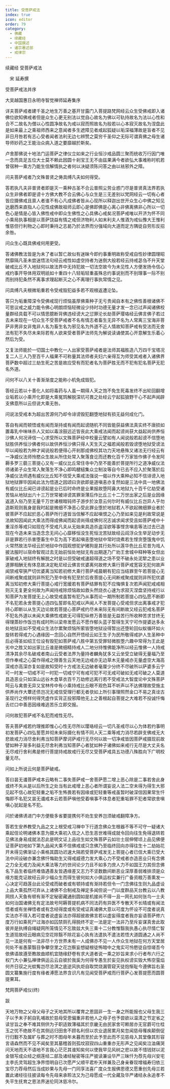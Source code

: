 ```yaml
---
title: 受菩萨戒法
index: true
icon: editor
order: 79
category:
  - 佛藏
  - 续藏经
  - 中国撰述
  - 诸宗著述部
  - 戒律宗
---
```


续藏经   受菩萨戒法  

　宋 延寿撰  

受菩萨戒法并序  

大吴越国惠日永明寺智觉禅师延寿集序  

详夫菩萨戒者建千圣之地生万善之基开甘露门入菩提路梵网经云众生受佛戒即入诸佛位欲知佛戒者但是众生心更无别法以觉自心故名为佛以可轨持故名为法以心性和合不二故名为僧以心性圆净故名为戒以寂而照故名为般若以心本寂灭故名为涅盘此是如来最上之乘祖师西来之意闻者多生遮障见者咸起狐疑以垢深福薄故是盲者不见非日月咎若有志心受者闻者法利无边七辨赞之莫穷千圣仰之无际可谓真佛之母生诸导师妙药之王能治众病入道之要靡越於斯矣。  

卢舍那佛说十地法门运菩萨之律仪立如来之行业恒沙戒品圆三聚而统收万行因门唯一念而具足五位大士莫不赖此因圆十剎宝王无不由兹果满今者欲弘大事难称时机若曾宿种一乘方乃能生信解情执之者何以决疑须陈问答之由以袪邪外之障。  

问夫菩萨戒者乃文殊普贤之俦具缚凡夫如何得受。  

答若执凡夫非普贤者即是灭一乘种古圣不合云普照尘劳业惑门尽是普贤真法界若执众生非佛者即是谤十方佛大教不合云佛心与众生是三无差别以梵网经云一切有心者皆应摄佛戒且禀人者谁不有心凡成佛者皆从心现所以释迦出世开众生心中佛之知见达磨西来直指人心见性成佛故祖师云即心是佛即佛是心离心非佛离佛非心所以一切色心是情是心皆入佛性戒中即众生佛性之心具佛心戒矣况菩萨戒唯以开济为怀不同小乘局执事相是以菩萨饶益有情之戒但济物利人如末利夫人惟酒为戒仙豫大王惟利惟慈但行利物之心即时秉持之志曷乃於法界而分强域向大道而定方隅徒自劳形反招余咎。  

问众生心既具佛戒何用更受。  

答诸佛教法皆是为未了者以暂亡故似有迷昧今即约事重明故称受戒自性妙律圆理昭然靡隔凡圣未尝迷悟法句经云戒性如虚空持者为迷倒大般若经云持戒苾刍不升天堂破戒比丘不入地狱何以故法界中无持犯故一切法空故今为未见性人方便发扬令信心戒约事开导体用双明祇如十重四十八轻垢轻重虽殊总约事说别而不别理事一际不别而别持犯条然不离事求理起断灭之心不离理行事执常情之见。  

问具缚凡夫根微垢重若令受戒毁犯益多若不观根返遭沦坠。  

答只为垢重障深令受佛戒现行烦恼虽厚佛乘种子无亏贵闻自本有之佛性善根诸佛不可思议戒之威力能令佛心明朗烦恼轻微设少持时功德无量才发一念已过声闻诸佛校量群经具载不可以情思臆断背佛违经谤大之愆罪沦长劫菩萨璎珞经云佛言佛子若过去未来现在一切众生不受菩萨戒者不名有情志者畜生无异不名为人常离三宝海非菩萨非男非女非鬼非人名为畜生名为邪见名为外道不近人情故知菩萨戒有受法而无舍法有犯不失尽未来际若有人欲来受者菩萨法师先为解说读诵使其心开意解生乐着心然后为受。  

又复法师能於一切国土中教化一人出家受菩萨戒者是法师其福胜造八万四千宝塔况复二人三人乃至百千人福果不可称量其法师者夫妇六亲得互为师受其戒者入诸佛界菩萨数中超过三劫生死之苦是故应受有而犯者名为菩萨胜无而不犯有犯名菩萨无犯名外道。  

问何不以八关十善渐渐度之能称小机免成毁犯。  

答经云若以十善化人如将毒药与人虽一期得人天之饱不免生死毒发终不出轮回翻增业垢若以小乘开化即是大乘冤鸩解脱深坑可畏之处经云宁起狐狼野干心不起声闻辟支佛意所以云但说大乘无咎。  

问说法受戒本为超出苦源何乃却令诽谤毁犯翻堕地狱有损无益何成化门。  

答自有闻而顿悟或有闻而渐持或有闻而起谤随机不同皆能获益佛法真实终不唐损如置毒乳中味味杀人又如以毒涂鼓远近皆丧此大乘戒法闻而起谤尚获大益起尚供养恒沙佛人何况谛信一心求受所以文殊菩萨经中校量云譬如有人闻说般若起谤不信堕地狱胜供养恒沙佛者何以故供养恒沙佛只得人天生灭之福若闻般若毁谤堕地狱受谤法毕以闻般若为种才闻说般若便得心开剎那成佛校其功力天地悬殊又诸法无行经云有一净威仪法师怜愍众生故从所住处常入聚落食讫而还教化百千万家皆作佛子令发阿耨多罗三藐三菩提心又有一威仪比丘常住寺中乃至不能善於菩提所行之道净威仪法师诸弟子众生常入聚落生不净心即鸣楗槌集众立制汝等自今已去不应入於聚落於后净威仪法师遇有威仪比丘知不信受大乘戒法强说一偈以作大乘种必知不信诽谤入地狱地狱罪毕因闻此法为悟道之因颂曰贪欲即是道嗔恚亦复然如是三法中具一地佛法有威仪比丘闻已诽谤起是业已后时命终是业果报故堕阿鼻大地狱九十百千亿劫受诸苦恼从地狱出六十三万世常被诽谤其罪渐薄后作比丘三十二万世出家之后是业因缘返道入俗乃至无量千万世诸根暗钝师子游步於汝意云何尔时有威仪比丘岂异人乎勿造斯观则我身是我时起是微细不净恶心受此罪业堕於地狱若人不欲起微细罪业者於彼菩萨不应起於恶心菩萨所行道皆当信解不应起嗔恨之心乃至如来见是利故常说是法故知因闻此大乘法而得成佛闻而起谤尚得成佛何况志诚求闻求受且如菩萨戒中十重淫杀等戒只如现在不受戒凡夫从无始来具造杀盗淫欲等事悭贪嗔恚等法过去已造现在今造未来当造念念无间心心靡移恒没生死恒沈苦狱故经云阎浮众生举足动步无非是罪若行杀害堕畜生中互为高下若起嗔恚堕地狱中常时烧煮若生悭贪堕饿鬼中饥火常然故法华经云於地狱中作园观想驼驴猪狗是其行处所以莲华色比丘尼昔为戏人披法服时以宿命智观过去无始前恒处地狱无有出期遂乃广劝王舍城中释种等女但出家破戒入地狱终有解脱之时是以但受破戒速超得道之场不受不破永处泥犂之患以业道罪相酬无有体息故决定毗尼经云佛言优婆离何故修大乘行菩萨戒宽容无犯何故声闻禁戒窄狭严切优婆离当知若初修大乘行菩萨戒晨朝有犯应当结罪至午若菩提心无间断戒聚成就则非所犯乃至中夜有犯至於后夜菩提心无间断戒聚成就则非所犯优婆离当知初修大乘行菩提心戒行宽缓若有菩萨结罪有犯不应悔惧复次若声闻犯戒戒相则灭无复更全何故为声闻持戒除烦恼故如救头然烧衣心速为求寂灭涅盘坚持戒行以知菩萨为发菩提无上心故受戒虽暂有犯乃从事而论一期所制若菩提心四弘愿不断即不名犯若永舍菩提心违四弘誓即名犯戒以声闻人不发菩提心受戒但求出离事戒才犯持心即断以从生灭边论故若菩提心菩萨戒约尽未来际无有间断故又经云犯戒名菩萨不犯名外道以未闻大乘佛性戒故无可得犯纵修万善皆是无益苦行所收种苦求甘终无得理蒸砂作饭岂有成时所以梁帝发愿云不愿作郁头蓝子暂得生天宁可作提婆达多永处地狱且如不受戒众生法尔累聚烦恼所萦皆堕地狱设得暂出还堕轮回似蚁循环如火旋转若得戒力心遇缘因一念回心自然开悟经云如王生子为民所敬得戒护人生圣种中后必得圣如绍王位设有毁犯如菩萨戒八胜中第五受罪轻微胜堕六趣中常得为王此是劣中之胜又如出家比丘谁是微细精持戒人二地分持惟佛能净所以经云惟佛一人持戒清净其余尽名破戒者南山云受者法界为量持者麟角犹多又云坐受立破得无量福乃至但作奉戒之心莫作得戒之限善生云天地无边戒亦无边草木无量戒亦无量虚空大海高深戒亦高深亦复如是故知受时十方戒法无边破者毫厘少分终不尽破所以萨婆多云宁可一时发一切戒不可一时犯一切戒宁可有戒可犯不可无戒可破如无戒可破之人莫道具造恶业只如深山远谷木食草衣百千万劫修远离行若不受戒法大智度论中文殊菩萨呵云与禽兽无异又宝林传中有小乘持戒比丘眼不观色耳不听声以不达佛理故受施主供养尚作大蕈还债岂况无戒信受理行都无者欤如上所引事理照然金口不易之真诠古圣现行之榜样何得凭虚作实背正投邪障他无上之善根起自菩提之大难若不投诚忏悔舌烂口中善恶因缘难逃苦乐立即交报。  

问何故犯菩萨戒不名犯而戒性无尽。  

答夫菩萨戒若约理推即惟心心性无尽所以璎珞经云一切凡圣戒尽以心为体若约事明初发菩萨心四弘誓愿并彻未来际摄化有情不同人天二乘等戒力消尽若辟支佛戒无大悲故戒力消尽舍利弗当知菩萨摩诃萨戒行无尽何以故一切净戒皆因菩萨戒摄现前故譬如种子渐多利益无尽舍利弗当知菩萨心者犹如种子诸佛如来戒行无尽是大丈夫名无尽戒行舍利弗是修行菩提持戒故戒行无尽又受菩萨戒具五功德八殊胜向下广明校量无尽。  

问如上所说云何是菩萨破戒。  

答曰昙无谶菩萨戒本云略有二事失菩萨戒一舍菩萨愿二增上恶心除是二事若舍此身或终不失从是以后所生之处当有此戒增上恶心者所谓妄说人法二空未得为得生大邪见起不信心故犯轻重之垢不生怖畏若有因缘或犯轻重等戒虽暂时破深信因果常生忏悔即不名犯又昙无谶戒本云若菩萨嗔他受着嗔事不体息者犯重垢罪不犯者常欲舍嗔嗔心犹起是名不犯。  

问於诸佛诱进门中方便极多省要提携何不劝生安养岂须破戒翻障净方。  

答若生安养教受九品之文上根受戒习禅中下行道念佛众生根器不等不可守一疑诸大乘起信论明诸佛本意为摄大乘初入信之人恐生恶世难得成就令回向往生免得退转若见佛法身易成就法忍此是明文证上品往生如文殊菩萨云如壮士屈伸臂顷上品见佛便证菩萨初地如下第九品闻大乘不信佛戒或只念佛乃至临终回向亦得往生十二劫始花开未得见佛渐证小乘格其圆功迟速大隔若受菩萨戒发无上菩提心者已信大乘已受大法中间设破亦兼念佛忏悔助生又得戒威德力发大乘心力不受戒者亦造恶业只有念佛之力全无戒力及闻大乘法等力约世间论少力且不如多力庶人力不如国王力其但念佛名下品生者临终难值遇善友皆遇缘差又志力不坚数数间断恶业深厚善弱难排须是众缘方能克证故经云非少福众生而得生彼何如大小俱运权实兼行广备资粮万善熏发一心决定可趋莲台此论受戒而破者或有顿持或有渐持若但令一门念佛往生则九品虚设上品大乘孤然可弃从上诸佛不合制戒及禅定多闻但说一门以度群品天台教云以八教网捞人天鱼有顿有渐不定秘密藏通别圆如是机接尚不得一且一网孔如何张鸟一士夫如何治国诸佛无有定法故号阿耨菩提机病不同法药有异医不专散天不长晴或有闻法悟者或有坐禅悟者或有念经得度或有受戒证真诸佛大意以可度为怀设不可度者说真实法亦不得入若可度者说虚妄法亦得超彼故佛言若以虚妄得度者我亦妄语菩萨修六度万行如乘死尸过海亦如囚禁厕孔得脱终不定一法是定一法非乃至斥妄谋真舍此取彼并是执缚自绳疑网所笼情见不忘致兹大失三乘十二分教惟翳我执愚心执尽情亡智生道现故经云眼病见空花除翳不除花妄心执有法遣执不遣法若悟大道圆通之人尚不见一法是何有一法非尽十方世界未有一人成佛亦不见一人作众生地狱在何方天堂居何处不省愚蒙翳目争攀空里之花岂察妄想疑根徒怖暗中之鬼实可怜愍徒自惊嗟吾今依佛语故遵至教故曲顺机宜随缘舒卷有求大道者说一乘之妙旨来求小行者布六行之权门大小兼弘禅律俱运云云自彼於我奚为何得专愚生於妄见执权谤实毁大怖空萤焰何齐日驭之光蚊觜岂尽沧溟之底逆风执炬自取焚烧漏管窥天徒抱惭耻今遵佛旨右圣圆文纂集施行度有缘者溥愿法界含识凡有见闻受菩萨戒而行菩萨心发菩提愿而圆菩提果耳。  

梵网菩萨戒仪(终)  

 跋  

天地万物之父母父母子之天地其所以覆育之恩固非一生一身之所能报也父母生我三子以予末子躬自乳哺故於慈母受恩偏重非若他人之母子也予尝欲以温清之节定省之读甘旨之奉不难其侧供为子职适致薄福其於京畿无由民家舍可赖居亦无官爵可仕桂玉之忧不绝故不在其侧远归田舍不顾名利但以农业退居累月矣忽闻慈母罹疾颠倒促行归觐不及属旷与葬之时不图母年未暮而至於此予至此而不见慈母入其堂像其形容言语森然而不见不闻矣至其墓稽首则孤坟寂寂四山重重亦无形声之见闻矣泣洫痛哭问天地而天不语地不言我心茫茫其谁知矣何以使我早见风树之悲以故不惜钱财以泥金银写成众经之纲莲经二部及诸经秘密等庄严披读兼设华严三昧忏为荐先母兴安宅主李氏灵驾超生净界悟明自已次愿严父顺平君朴天祥兼及己身亲眷现增福寿归依三宝尽力荐母然后当成妙果与先母一门同享法喜广度众生报佛恩德又愿重创先母兰若置此诸经往往披读每令先母来承聆法又为己母愿成一代全藏及华严诸经永永追孝不失平生抚育之恩法界迷伦同沐慈冷尔。  
